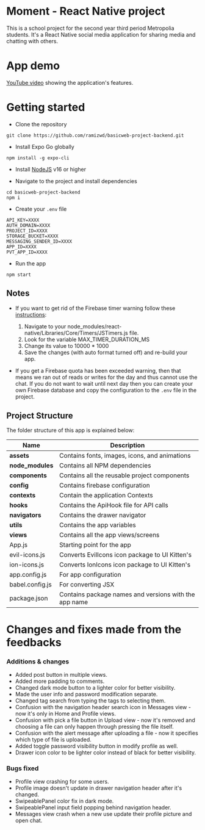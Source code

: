 


# Moment - React Native project
This is a school project for the second year third period Metropolia students. It's a React Native social media application for sharing media and chatting with others.

# App demo
[YouTube video](https://www.youtube.com/watch?v=lkSOLeSqTas) showing the application's features.

# Getting started
- Clone the repository
```
git clone https://github.com/ramizwd/basicweb-project-backend.git
```
- Install Expo Go globally
```
npm install -g expo-cli
```
- Install [NodeJS](https://nodejs.org/) v16 or higher
	 
- Navigate to the project and install dependencies
```
cd basicweb-project-backend
npm i
```
- Create your `.env` file
```
API_KEY=XXXX
AUTH_DOMAIN=XXXX
PROJECT_ID=XXXX
STORAGE_BUCKET=XXXX
MESSAGING_SENDER_ID=XXXX
APP_ID=XXXX
PVT_APP_ID=XXXX
```

- Run the app
```
npm start
```

## Notes
- If you want to get rid of the Firebase timer warning follow these [instructions](https://stackoverflow.com/a/58666279):
  1. Navigate to your node_modules/react-native/Libraries/Core/Timers/JSTimers.js file.   
  2. Look for the variable MAX_TIMER_DURATION_MS
  3. Change its value to 10000 * 1000
  4. Save the changes (with auto format turned off) and re-build your app.
  
 
- If you get a Firebase quota has been exceeded warning, then that means we ran out of reads or writes for the day and thus cannot use the chat. If you do not want to wait until next day then you can create your own Firebase database and copy the  configuration to the ```.env``` file in the project.

## Project Structure
The folder structure of this app is explained below:

| Name | Description |
| ------------------------ | --------------------------------------------------------------------------------------------- |
| **assets**          | Contains fonts, images, icons, and animations                                    |
| **node_modules**         | Contains all NPM dependencies                                                                |
| **components**             | Contains all the reusable project components                                                               |
| **config**              | Contains firebase configuration                                                   |
| **contexts**               | Contain the application Contexts  |
| **hooks**           | Contains the ApiHook file for API calls                           |
| **navigators**                | Contains the drawer navigator     
| **utils**           | Contains the app variables                           |        
| **views**           | Contains all the app views/screens                          |                                      
| App.js                   | Starting point for the app                                   |  
| evil-icons.js                  | Converts EvilIcons icon package to UI Kitten's                                  
| ion-icons.js                   | Converts IonIcons icon package to UI Kitten's
| app.config.js                   | For app configuration     
| babel.config.js                   | For converting JSX                                          
| package.json             | Contains package names and versions with the app name  
                                     
# Changes and fixes made from the feedbacks
### Additions & changes
- Added post button in multiple views.
- Added more padding to comments.
- Changed dark mode button to a lighter color for better visibility.
- Made the user info and password modification separate.
- Changed tag search from typing the tags to selecting them.
- Confusion with the navigation header search icon in Messages view - now it's only in Home and Profile views.
- Confusion with pick a file button in Upload view - now it's removed and choosing a file can only happen through pressing the file itself.
- Confusion with the alert message after uploading a file - now it specifies which type of file is uploaded.
- Added toggle password visibility button in modify profile as well.
- Drawer icon color to be lighter color instead of black for better visibility.

### Bugs fixed
- Profile view crashing for some users.
- Profile image doesn't update in drawer navigation header after it's changed.
- SwipeablePanel color fix in dark mode.
- SwipeablePanel input field popping behind navigation header.
- Messages view crash when a new use update their profile picture and open chat.
